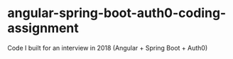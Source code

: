 # angular-spring-boot-auth0-coding-assignment
Code I built for an interview in 2018 (Angular + Spring Boot + Auth0)
